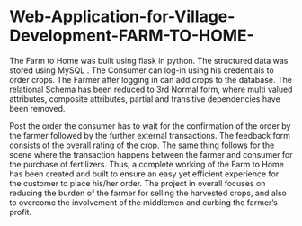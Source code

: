 # Web-Application-for-Village-Development-FARM-TO-HOME-
The Farm to Home was built using flask in python. The structured data was stored using MySQL . The Consumer can log-in using his credentials to order crops. The Farmer after logging in can add crops to the database. The relational Schema has been reduced to 3rd Normal form, where multi valued attributes, composite attributes, partial and transitive dependencies have been removed.

Post the order the consumer has to wait for the confirmation of the order by the farmer followed by the further external transactions. The feedback form consists of the overall rating of the crop.
The same thing follows for the scene where the transaction happens between the farmer and consumer for the purchase of fertilizers. Thus, a complete working of the Farm to Home has been created and built to ensure an easy yet efficient experience for the customer to place his/her order. The project in overall focuses on reducing the burden of the farmer for selling the harvested crops, and also to overcome the involvement of the middlemen and curbing the farmer’s profit.

